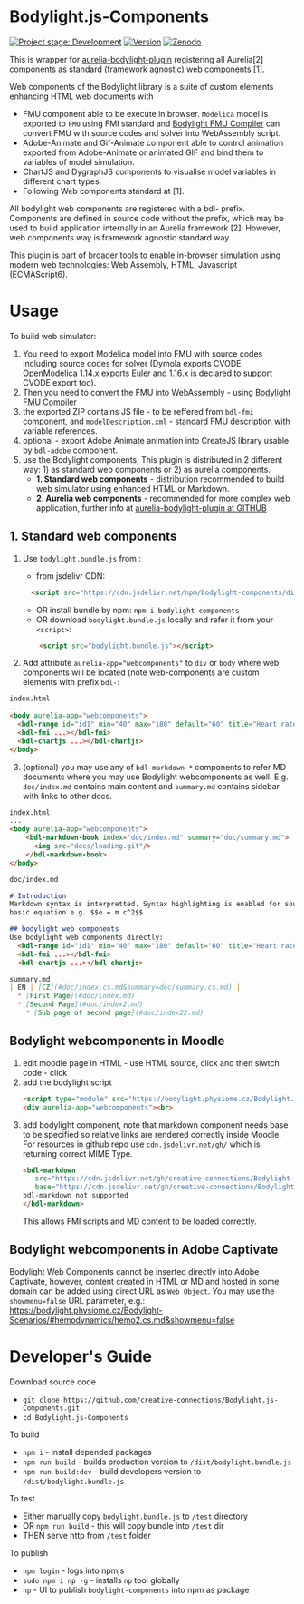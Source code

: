 # Bodylight.js-Components
 [![Project stage: Development][project-stage-badge: Development]][project-stage-page]
 [![Version](https://img.shields.io/npm/v/bodylight-components.svg)](https://www.npmjs.com/package/bodylight-components)
 [![Zenodo](https://zenodo.org/badge/doi/10.5281/zenodo.4575354.svg)](https://doi.org/10.5281/zenodo.4575354)

[project-stage-badge: Development]: https://img.shields.io/badge/Project%20Stage-Development-yellowgreen.svg
[project-stage-page]: https://blog.pother.ca/project-stages/

This is wrapper for [aurelia-bodylight-plugin](https://github.com/creative-connections/aurelia-bodylight-plugin) registering all Aurelia[2] components as standard (framework agnostic) web components [1].

Web components of the Bodylight library is a suite of custom elements enhancing HTML web documents with 
* FMU component able to be execute in browser. `Modelica` model is exported to `FMU` using FMI standard and [Bodylight FMU Compiler](https://github.com/creative-connections/Bodylight.js-FMU-Compiler) can convert FMU with source codes and solver into WebAssembly script.
* Adobe-Animate and Gif-Animate component able to control animation exported from Adobe-Animate or animated GIF and bind them to variables of model simulation.
* ChartJS and DygraphJS components to visualise model variables in different chart types.
* Following Web components standard at [1].

All bodylight web components are registered with a bdl- prefix. Components are defined in source code without the prefix, which may be used to build application internally in an Aurelia framework [2]. However, web components way is framework agnostic standard way.

This plugin is part of broader tools to enable in-browser simulation using modern web technologies: Web Assembly, HTML, Javascript (ECMAScript6).

[^1]: Web Components: https://developer.mozilla.org/en-US/docs/Web/Web_Components

[^2]: Aurelia framework: https://aurelia.io



# Usage
To build web simulator:
1) You need to export Modelica model into FMU with source codes including source codes for solver (Dymola exports CVODE, OpenModelica 1.14.x exports Euler and 1.16.x is declared to support CVODE export too).
2) Then you need to convert the FMU into WebAssembly - using [Bodylight FMU Compiler](https://github.com/creative-connections/Bodylight.js-FMU-Compiler) 
3) the exported ZIP contains JS file - to be reffered from `bdl-fmi` component, and `modelDescription.xml` - standard FMU description with variable references.
4) optional - export Adobe Animate animation into CreateJS library usable by `bdl-adobe` component.
5) use the Bodylight components, This plugin is distributed in 2 different way: 1) as standard web components or 2) as aurelia components.
   * **1. Standard web components** - distribution recommended to build web simulator using enhanced HTML or Markdown. 
   * **2. Aurelia web components** - recommended for more complex web application, further info at [aurelia-bodylight-plugin at GITHUB](https://github.com/creative-connections/aurelia-bodylight-plugin)   


## 1. Standard web components

1) Use `bodylight.bundle.js` from : 
    * from jsdelivr CDN:
    ```html
      <script src="https://cdn.jsdelivr.net/npm/bodylight-components/dist/bodylight.bundle.js"></script>
    ```
    * OR install bundle by npm: `npm i bodylight-components`
    * OR download `bodylight.bundle.js` locally and refer it from your `<script>`:
    ```html
        <script src="bodylight.bundle.js"></script>
    ```  
   
2) Add attribute `aurelia-app="webcomponents"` to `div` or `body` where web components will be located (note web-components are custom elements with prefix `bdl-`:
```html
index.html
...
<body aurelia-app="webcomponents">
  <bdl-range id="id1" min="40" max="180" default="60" title="Heart rate"></bdl-range>
  <bdl-fmi ...></bdl-fmi>
  <bdl-chartjs ...></bdl-chartjs>
</body>
```

3) (optional) you may use any of `bdl-markdown-*` components to refer MD documents where you may use Bodylight webcomponents as well.
E.g. `doc/index.md` contains main content and `summary.md` contains sidebar with links to other docs.
```html
index.html
...
<body aurelia-app="webcomponents">
    <bdl-markdown-book index="doc/index.md" summary="doc/summary.md">
      <img src="docs/loading.gif"/>
    </bdl-markdown-book>
</body>
```
```markdown
doc/index.md

# Introduction
Markdown syntax is interpretted. Syntax highlighting is enabled for source code. KATEX plugin is enabled to allow
basic equation e.g. $$e = m c^2$$

## bodylight web components
Use bodylight web components directly:
  <bdl-range id="id1" min="40" max="180" default="60" title="Heart rate"></bdl-range>
  <bdl-fmi ...></bdl-fmi>
  <bdl-chartjs ...></bdl-chartjs>
```

```markdown
summary.md
| EN | [CZ](#doc/index.cs.md&summary=doc/summary.cs.md) |   
  * [First Page](#doc/index.md)
  * [Second Page](#doc/index2.md)
    * [Sub page of second page](#doc/index22.md)
```

## Bodylight webcomponents in Moodle

1. edit moodle page in HTML - use HTML source, click <i class="fa fa-level-down"></i> and then siwtch code - click <i class="fa fa-code"></i>
2. add the bodylight script
   ```html
   <script type="module" src="https://bodylight.physiome.cz/Bodylight.js-Components/bodylight.bundle.js"></script>
   <div aurelia-app="webcomponents"><br>
   ```
3. add bodylight component, note that markdown component needs base to be specified
so relative links are rendered correctly inside Moodle. 
For resources in github repo use `cdn.jsdelivr.net/gh/` which is returning correct MIME Type.
   ```html
   <bdl-markdown 
      src="https://cdn.jsdelivr.net/gh/creative-connections/Bodylight-Scenarios@master/hemodynamics/index.cs.md" 
      base="https://cdn.jsdelivr.net/gh/creative-connections/Bodylight-Scenarios@master/">
   bdl-markdown not supported
   </bdl-markdown>
   ```
   This allows FMI scripts and MD content to be loaded correctly. 

## Bodylight webcomponents in Adobe Captivate

Bodylight Web Components cannot be inserted directly into Adobe Captivate, however, content created in HTML or MD and hosted in some domain can be added
using direct URL as `Web Object`. You may use the `showmenu=false` URL parameter, e.g.: https://bodylight.physiome.cz/Bodylight-Scenarios/#hemodynamics/hemo2.cs.md&showmenu=false

# Developer's Guide

Download source code
* `git clone https://github.com/creative-connections/Bodylight.js-Components.git`
* `cd Bodylight.js-Components`

To build
* `npm i` - install depended packages
* `npm run build` - builds production version to `/dist/bodylight.bundle.js`
* `npm run build:dev` - build developers version to `/dist/bodylight.bundle.js`

To test
* Either manually copy `bodylight.bundle.js` to `/test` directory
* OR `npm run build` - this will copy bundle into `/test` dir
* THEN serve http from `/test` folder

To publish
* `npm login` - logs into npmjs
* `sudo npm i np -g` - installs `np` tool globally
* `np` - UI to publish `bodylight-components` into npm as package

